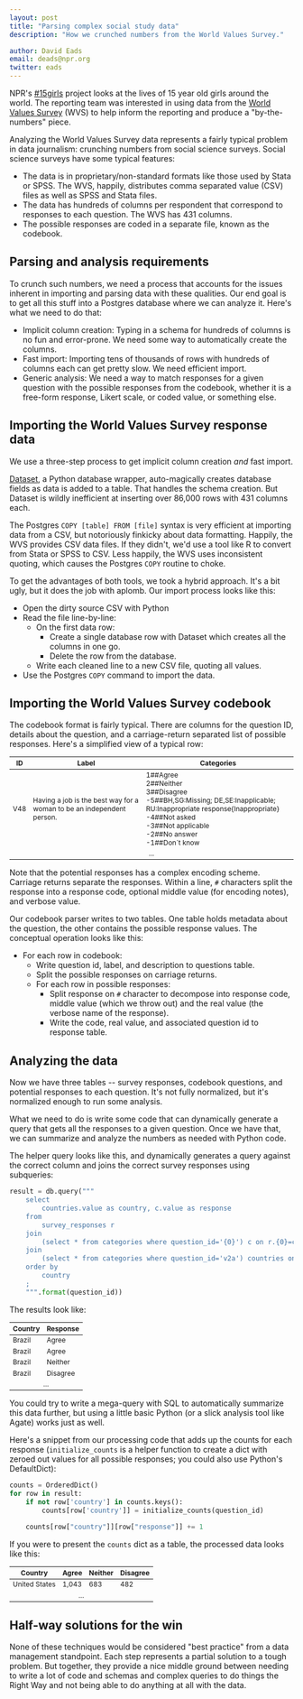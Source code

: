 ```yaml
---
layout: post
title: "Parsing complex social study data"
description: "How we crunched numbers from the World Values Survey."

author: David Eads
email: deads@npr.org
twitter: eads
---
```


NPR's [#15girls](https://twitter.com/search?q=%2315girls) project looks at the lives of 15 year old girls around the world. The reporting team was interested in using data from the [World Values Survey](http://www.worldvaluessurvey.org/wvs.jsp) (WVS) to help inform the reporting and produce a "by-the-numbers" piece.

Analyzing the World Values Survey data represents a fairly typical problem in data journalism: crunching numbers from social science surveys. Social science surveys have some typical features:

* The data is in proprietary/non-standard formats like those used by Stata or SPSS.
The WVS, happily, distributes comma separated value (CSV) files as well as SPSS and Stata files.
* The data has hundreds of columns per respondent that correspond to responses to each question. The WVS has 431 columns.
* The possible responses are coded in a separate file, known as the codebook.

## Parsing and analysis requirements

To crunch such numbers, we need a process that accounts for the issues inherent in importing and parsing data with these qualities. Our end goal is to get all this stuff into a Postgres database where we can analyze it. Here's what we need to do that:

* Implicit column creation: Typing in a schema for hundreds of columns is no fun and error-prone. We need some way to automatically create the columns.
* Fast import: Importing tens of thousands of rows with hundreds of columns each can get pretty slow. We need efficient import.
* Generic analysis: We need a way to match responses for a given question with the possible responses from the codebook, whether it is a free-form response, Likert scale, or coded value, or something else.

## Importing the World Values Survey response data

We use a three-step process to get implicit column creation *and* fast import.

[Dataset](https://dataset.readthedocs.org/en/latest/), a Python database wrapper, auto-magically creates database fields as data is added to a table. That handles the schema creation. But Dataset is wildly inefficient at inserting over 86,000 rows with 431 columns each.

The Postgres `COPY [table] FROM [file]`  syntax is very efficient at importing data from a CSV, but notoriously finkicky about data formatting. Happily, the WVS provides CSV data files. If they didn't, we'd use a tool like R to convert from Stata or SPSS to CSV. Less happily, the WVS uses inconsistent quoting, which causes the Postgres `COPY` routine to choke.

To get the advantages of both tools, we took a hybrid approach. It's a bit ugly, but it does the job with aplomb. Our import process looks like this:

* Open the dirty source CSV with Python
* Read the file line-by-line:
  * On the first data row:
    * Create a single database row with Dataset which creates all the columns in one go.
    * Delete the row from the database.
  * Write each cleaned line to a new CSV file, quoting all values.
* Use the Postgres `COPY` command to import the data.

## Importing the World Values Survey codebook

The codebook format is fairly typical. There are columns for the question ID, details about the question, and a carriage-return separated list of possible responses. Here's a simplified view of a typical row:

<table class="table" style="font-size: 12px;">
    <thead>
        <tr>
            <th>ID</th>
            <th>Label</th>
            <th>Categories</th>
        </tr>
    </thead>
    <tbody>
        <tr>
            <td>
                V48
            </td>
            <td>
                Having a job is the best way for a woman to be an independent person.
            </td>
            <td>
                1##Agree<br/>
                2##Neither<br/>
                3##Disagree<br/>
                -5##BH,SG:Missing; DE,SE:Inapplicable; RU:Inappropriate response{Inappropriate}<br/>
                -4##Not asked<br/>
                -3##Not applicable<br/>
                -2##No answer<br/>
                -1##Don´t know<br/>
            </td>
        </tr>
        <tr>
            <td colspan="3" style="text-align: center;"> ... </td>
        </tr>
    </tbody>
</table>

Note that the potential responses has a complex encoding scheme. Carriage returns separate the responses. Within a line, `#` characters split the response into a response code, optional middle value (for encoding notes), and verbose value.

Our codebook parser writes to two tables. One table holds metadata about the question, the other contains the possible response values. The conceptual operation looks like this:

* For each row in codebook:
  * Write question id, label, and description to questions table.
  * Split the possible responses on carriage returns.
  * For each row in possible responses:
    * Split response on `#` character to decompose into response code, middle value (which we throw out) and the real value (the verbose name of the response).
    * Write the code, real value, and associated question id to response table.

## Analyzing the data

Now we have three tables -- survey responses, codebook questions, and potential responses to each question. It's not fully normalized, but it's normalized enough to run some analysis. 

What we need to do is write some code that can dynamically generate a query that gets all the responses to a given question. Once we have that, we can summarize and analyze the numbers as needed with Python code.

The helper query looks like this, and dynamically generates a query against the correct column and joins the correct survey responses using subqueries:

```python
result = db.query("""
    select
        countries.value as country, c.value as response
    from
        survey_responses r
    join
        (select * from categories where question_id='{0}') c on r.{0}=c.code
    join
        (select * from categories where question_id='v2a') countries on r.v2a=countries.code
    order by
        country
    ;
    """.format(question_id))
```

The results look like:

<table class="table" style="font-size: 12px;">
    <thead>
        <tr>
            <th>Country</th>
            <th>Response</th>
        </tr>
    </thead>
    <tbody>
        <tr>
            <td>Brazil</td>
            <td>Agree</td>
        </tr>
        <tr>
            <td>Brazil</td>
            <td>Agree</td>
        </tr>
        <tr>
            <td>Brazil</td>
            <td>Neither</td>
        </tr>
        <tr>
            <td>Brazil</td>
            <td>Disagree</td>
        </tr>
        <tr>
            <td colspan="2" style="text-align: center;"> ... </td>
        </tr>
    </tbody>
</table>

You could try to write a mega-query with SQL to automatically summarize this data further, 
but using a little basic Python (or a slick analysis tool like Agate) works just as well.

Here's a snippet from our processing code that adds up the counts for each response (`initialize_counts` is a helper function to create a dict with zeroed out values for all possible responses; you could also use Python's DefaultDict):

```python
counts = OrderedDict()
for row in result:
    if not row['country'] in counts.keys():
        counts[row['country']] = initialize_counts(question_id)

    counts[row["country"]][row["response"]] += 1
```

If you were to present the `counts` dict as a table, the processed data looks like this:

<table class="table" style="font-size: 12px;">
    <thead>
        <tr>
            <th>Country</th>
            <th>Agree</th>
            <th>Neither</th>
            <th>Disagree</th>
        </tr>
    </thead>
    <tbody>
        <tr>
            <td>United States</td>
            <td>1,043</td>
            <td>683</td>
            <td>482</td>
        </tr>
        <tr>
            <td colspan="4" style="text-align: center;"> ... </td>
        </tr>
    </tbody>
</table>

## Half-way solutions for the win

None of these techniques would be considered "best practice" from a data management standpoint. Each step represents a partial solution to a tough problem. But together, they provide a nice middle ground between needing to write a lot of code and schemas and complex queries to do things the Right Way and not being able to do anything at all with the data.
